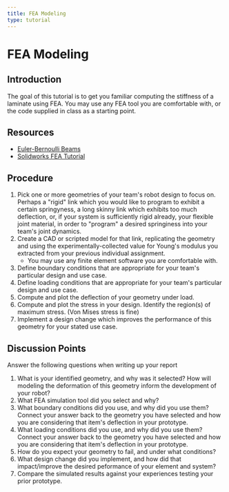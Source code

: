 ```yaml
---
title: FEA Modeling
type: tutorial
---
```


#  FEA Modeling

## Introduction

The goal of this tutorial is to get you familiar computing the stiffness of a laminate using FEA.  You may use any FEA tool you are comfortable with, or the code supplied in class as a starting point.

## Resources

* [Euler-Bernoulli Beams](generated/euler-bernoulli-beams/euler-bernoulli-beams.html)
* [Solidworks FEA Tutorial](solidworks-fea-tutorial.html)


## Procedure

1. Pick one or more geometries of your team's robot design to focus on.  Perhaps a "rigid" link which you would like to program to exhibit a certain springyness, a long skinny link which exhibits too much deflection, or, if your system is sufficiently rigid already, your flexible joint material, in order to "program" a desired springiness into your team's joint dynamics.
1. Create a CAD or scripted model for that link, replicating the geometry and using the experimentally-collected value for Young's modulus you extracted from your previous individual assignment.
    * You may use any finite element software you are comfortable with.
1. Define boundary conditions that are appropriate for your team's particular design and use case.
1. Define loading conditions that are appropriate for your team's particular design and use case.
1. Compute and plot the deflection of your geometry under load.
1. Compute and plot the stress in your design.  Identify the region(s) of maximum stress.  (Von Mises stress is fine)
1. Implement a design change which improves the performance of this geometry for your stated use case.


## Discussion Points

Answer the following questions when writing up your report

1. What is your identified geometry, and why was it selected? How will modeling the deformation of this geometry inform the development of your robot?
1. What FEA simulation tool did you select and why?
1. What boundary conditions did you use, and why did you use them?  Connect your answer back to the geometry you have selected and how you are considering that item's deflection in your prototype.
1. What loading conditions did you use, and why did you use them?  Connect your answer back to the geometry you have selected and how you are considering that item's deflection in your prototype.
1. How do you expect your geometry to fail, and under what conditions?
1. What design change did you implement, and how did that impact/improve the desired peformance of your element and system?
1. Compare the simulated results against your experiences testing your prior prototype.

<!--
## Submission

Please include:

1. Report with the following
    1. Detailed description of the steps you took, in paragraph form
    1. Include answers to the discussion points above
    1. Plots of deflection and stress.
    1. Pictures of actual link failure under similar conditions.
1. Design file (CAD or python script)
1. Stiffness Analysis (CAD or python script)

This can/should be submitted as a single jupyter notebook file.  Please follow the posted submission instructions

-->